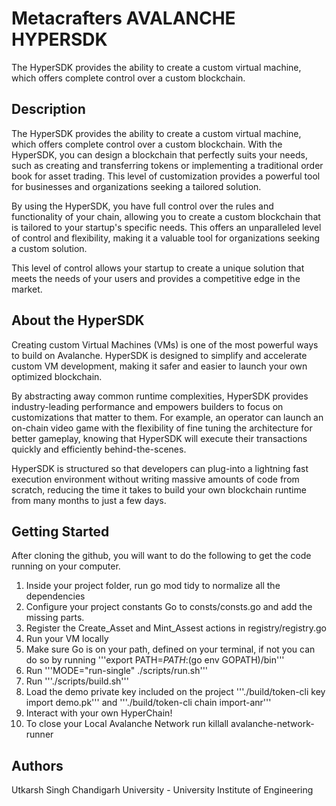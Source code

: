 # Metacrafters AVALANCHE HYPERSDK
The HyperSDK provides the ability to create a custom virtual machine, which offers complete control over a custom blockchain.

## Description

The HyperSDK provides the ability to create a custom virtual machine, which offers complete control over a custom blockchain. With the HyperSDK, you can design a blockchain that perfectly suits your needs, such as creating and transferring tokens or implementing a traditional order book for asset trading. This level of customization provides a powerful tool for businesses and organizations seeking a tailored solution.

By using the HyperSDK, you have full control over the rules and functionality of your chain, allowing you to create a custom blockchain that is tailored to your startup's specific needs. This offers an unparalleled level of control and flexibility, making it a valuable tool for organizations seeking a custom solution.

This level of control allows your startup to create a unique solution that meets the needs of your users and provides a competitive edge in the market.

## About the HyperSDK
Creating custom Virtual Machines (VMs) is one of the most powerful ways to build on Avalanche. HyperSDK is designed to simplify and accelerate custom VM development, making it safer and easier to launch your own optimized blockchain.

By abstracting away common runtime complexities, HyperSDK provides industry-leading performance and empowers builders to focus on customizations that matter to them. For example, an operator can launch an on-chain video game with the flexibility of fine tuning the architecture for better gameplay, knowing that HyperSDK will execute their transactions quickly and efficiently behind-the-scenes.

HyperSDK is structured so that developers can plug-into a lightning fast execution environment without writing massive amounts of code from scratch, reducing the time it takes to build your own blockchain runtime from many months to just a few days.


## Getting Started

After cloning the github, you will want to do the following to get the code running on your computer.

1. Inside your project folder, run go mod tidy to normalize all the dependencies
2. Configure your project constants
    Go to consts/consts.go and add the missing parts.
3. Register the Create_Asset and Mint_Assest actions in registry/registry.go
4. Run your VM locally
4. Make sure Go is on your path, defined on your terminal, if not you can do so by running '''export PATH=$PATH:$(go env GOPATH)/bin'''
5. Run '''MODE="run-single" ./scripts/run.sh'''
6. Run '''./scripts/build.sh'''
7. Load the demo private key included on the project '''./build/token-cli key import demo.pk''' and '''./build/token-cli chain import-anr'''
8. Interact with your own HyperChain!
9. To close your Local Avalanche Network run killall avalanche-network-runner


## Authors
Utkarsh Singh
Chandigarh University - University Institute of Engineering





